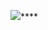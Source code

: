 [![](https://markdown-videos-api.jorgenkh.no/youtube/dQw4w9WgXcQ)](https://hostify.ct.ws/uploads/Animan%20Studio%20Bullfighting%20Meme.mp4)****
